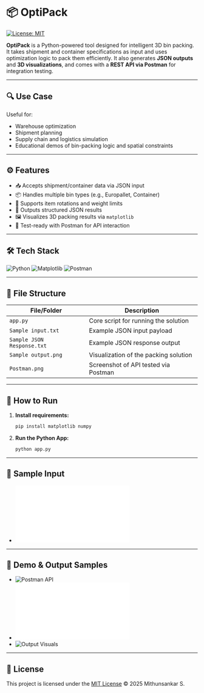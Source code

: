 # 📦 OptiPack

[![License: MIT](https://img.shields.io/badge/License-MIT-yellow.svg)](LICENSE)

**OptiPack** is a Python-powered tool designed for intelligent 3D bin packing. It takes shipment and container specifications as input and uses optimization logic to pack them efficiently. It also generates **JSON outputs** and **3D visualizations**, and comes with a **REST API via Postman** for integration testing.

---

## 🔍 Use Case

Useful for:
- Warehouse optimization
- Shipment planning
- Supply chain and logistics simulation
- Educational demos of bin-packing logic and spatial constraints

---

## ⚙️ Features

- 📥 Accepts shipment/container data via JSON input
- 📦 Handles multiple bin types (e.g., Europallet, Container)
- 🔁 Supports item rotations and weight limits
- 🧠 Outputs structured JSON results
- 🖼️ Visualizes 3D packing results via `matplotlib`
- 🧪 Test-ready with Postman for API interaction

---

## 🛠️ Tech Stack

![Python](https://img.shields.io/badge/Python-3776AB?style=flat&logo=python)
![Matplotlib](https://img.shields.io/badge/Matplotlib-11557C?style=flat&logo=matplotlib&logoColor=white)
![Postman](https://img.shields.io/badge/Postman-FF6C37?style=flat&logo=postman&logoColor=white)

---

## 📁 File Structure

| File/Folder              | Description                            |
|--------------------------|----------------------------------------|
| `app.py`                 | Core script for running the solution   |
| `Sample input.txt`       | Example JSON input payload             |
| `Sample JSON Response.txt` | Example JSON response output          |
| `Sample output.png`      | Visualization of the packing solution  |
| `Postman.png`            | Screenshot of API tested via Postman   |

---

## 🚀 How to Run

1. **Install requirements:**
   ```bash
   pip install matplotlib numpy

2. **Run the Python App:**
   ```bash
   python app.py

---

## 🧪 Sample Input

- ![Input](input.txt)

---

## 📂 Demo & Output Samples

- ![Postman API](Postman.png)
- ![JSON Response](JSONResponse.txt)
- ![Output Visuals](output.png)

---

## 📖 License

This project is licensed under the [MIT License](LICENSE) © 2025 Mithunsankar S.
